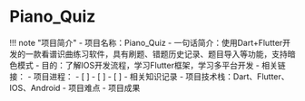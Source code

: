 # Piano_Quiz

!!! note "项目简介"
    - 项目名称：Piano_Quiz
    - 一句话简介：使用Dart+Flutter开发的一款看谱识曲练习软件，具有刷题、错题历史记录、题目导入等功能，支持暗色模式
    - 目的：了解IOS开发流程，学习Flutter框架，学习多平台开发
    - 相关链接：
    - 项目进程：
      - [ ] 
      - [ ] 
      - [ ] 
    - 相关知识记录
    - 项目技术栈：Dart、Flutter、IOS、Android
    - 项目难点
    - 项目成果
